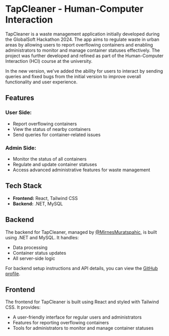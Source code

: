 # TapCleaner - Human-Computer Interaction

TapCleaner is a waste management application initially developed during the GlobalSoft Hackathon 2024. The app aims to regulate waste in urban areas by allowing users to report overflowing containers and enabling administrators to monitor and manage container statuses effectively. The project was further developed and refined as part of the Human-Computer Interaction (HCI) course at the university.

In the new version, we've added the ability for users to interact by sending queries and fixed bugs from the initial version to improve overall functionality and user experience.

## Features

### User Side:

- Report overflowing containers
- View the status of nearby containers
- Send queries for container-related issues

### Admin Side:

- Monitor the status of all containers
- Regulate and update container statuses
- Access advanced administrative features for waste management

## Tech Stack

- **Frontend:** React, Tailwind CSS
- **Backend:** .NET, MySQL

## Backend

The backend for TapCleaner, managed by [@MirnesMuratspahic](https://github.com/MirnesMuratspahic), is built using .NET and MySQL. It handles:

- Data processing
- Container status updates
- All server-side logic

For backend setup instructions and API details, you can view the [GitHub profile](https://github.com/MirnesMuratspahic).

## Frontend

The frontend for TapCleaner is built using React and styled with Tailwind CSS. It provides:

- A user-friendly interface for regular users and administrators
- Features for reporting overflowing containers
- Tools for administrators to monitor and manage container statuses
